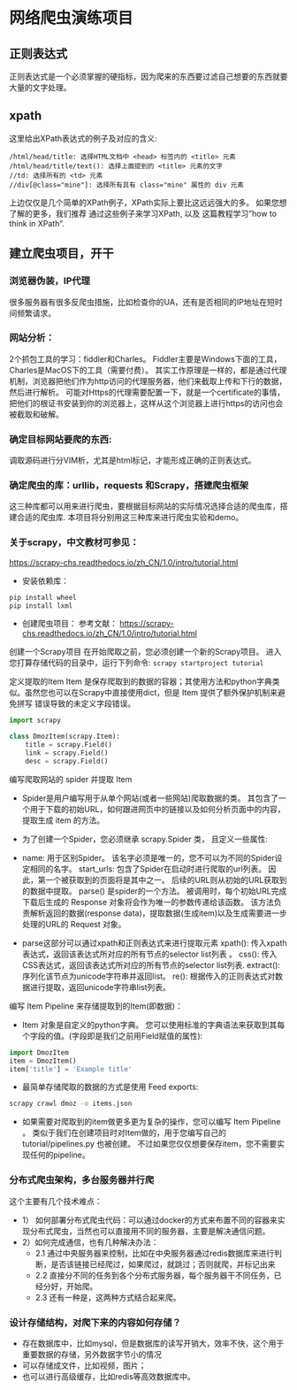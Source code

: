 # 网络爬虫演练项目

## 正则表达式
正则表达式是一个必须掌握的硬指标，因为爬来的东西要过滤自己想要的东西就要大量的文字处理。

## xpath

这里给出XPath表达式的例子及对应的含义:

```
/html/head/title: 选择HTML文档中 <head> 标签内的 <title> 元素
/html/head/title/text(): 选择上面提到的 <title> 元素的文字
//td: 选择所有的 <td> 元素
//div[@class="mine"]: 选择所有具有 class="mine" 属性的 div 元素
```
上边仅仅是几个简单的XPath例子，XPath实际上要比这远远强大的多。 如果您想了解的更多，我们推荐 通过这些例子来学习XPath, 以及 这篇教程学习”how to think in XPath”.



## 建立爬虫项目，开干

### 浏览器伪装，IP代理
很多服务器有很多反爬虫措施，比如检查你的UA，还有是否相同的IP地址在短时间频繁请求。

### 网站分析：
2个抓包工具的学习：fiddler和Charles。
Fiddler主要是Windows下面的工具，Charles是MacOS下的工具（需要付费）。
其实工作原理是一样的，都是通过代理机制，浏览器把他们作为http访问的代理服务器，他们来截取上传和下行的数据，然后进行解析。
可能对Https的代理需要配置一下，就是一个certificate的事情，把他们的根证书安装到你的浏览器上，这样从这个浏览器上进行https的访问也会被截取和破解。

### 确定目标网站要爬的东西:
调取源码进行分VIM析，尤其是html标记，才能形成正确的正则表达式。

### 确定爬虫的库：urllib，requests 和Scrapy，搭建爬虫框架
这三种库都可以用来进行爬虫，要根据目标网站的实际情况选择合适的爬虫库，搭建合适的爬虫库.
本项目将分别用这三种库来进行爬虫实验和demo。

### 关于scrapy，中文教材可参见：
https://scrapy-chs.readthedocs.io/zh_CN/1.0/intro/tutorial.html

- 安装依赖库：
```bash
pip install wheel
pip install lxml
```

- 创建爬虫项目：
参考文献： https://scrapy-chs.readthedocs.io/zh_CN/1.0/intro/tutorial.html

创建一个Scrapy项目
在开始爬取之前，您必须创建一个新的Scrapy项目。 进入您打算存储代码的目录中，运行下列命令:
`scrapy startproject tutorial`

定义提取的Item
Item 是保存爬取到的数据的容器；其使用方法和python字典类似。虽然您也可以在Scrapy中直接使用dict，但是 Item 提供了额外保护机制来避免拼写
错误导致的未定义字段错误。
```python
import scrapy

class DmozItem(scrapy.Item):
    title = scrapy.Field()
    link = scrapy.Field()
    desc = scrapy.Field()
```

编写爬取网站的 spider 并提取 Item
- Spider是用户编写用于从单个网站(或者一些网站)爬取数据的类。
其包含了一个用于下载的初始URL，如何跟进网页中的链接以及如何分析页面中的内容， 提取生成 item 的方法。

- 为了创建一个Spider，您必须继承 scrapy.Spider 类， 且定义一些属性:

- name: 用于区别Spider。 该名字必须是唯一的，您不可以为不同的Spider设定相同的名字。
start_urls: 包含了Spider在启动时进行爬取的url列表。 因此，第一个被获取到的页面将是其中之一。 后续的URL则从初始的URL获取到的数据中提取。
parse() 是spider的一个方法。 被调用时，每个初始URL完成下载后生成的 Response 对象将会作为唯一的参数传递给该函数。 该方法负责解析返回的数据(response data)，提取数据(生成item)以及生成需要进一步处理的URL的 Request 对象。

- parse这部分可以通过xpath和正则表达式来进行提取元素
xpath(): 传入xpath表达式，返回该表达式所对应的所有节点的selector list列表 。
css(): 传入CSS表达式，返回该表达式所对应的所有节点的selector list列表.
extract(): 序列化该节点为unicode字符串并返回list。
re(): 根据传入的正则表达式对数据进行提取，返回unicode字符串list列表。

编写 Item Pipeline 来存储提取到的Item(即数据)：
- Item 对象是自定义的python字典。 您可以使用标准的字典语法来获取到其每个字段的值。(字段即是我们之前用Field赋值的属性):
```python
import DmozItem
item = DmozItem()
item['title'] = 'Example title'
```
- 最简单存储爬取的数据的方式是使用 Feed exports:
```bash
scrapy crawl dmoz -o items.json
```
- 如果需要对爬取到的item做更多更为复杂的操作，您可以编写 Item Pipeline 。 
类似于我们在创建项目时对Item做的，用于您编写自己的 tutorial/pipelines.py 也被创建。 不过如果您仅仅想要保存item，您不需要实现任何的pipeline。

### 分布式爬虫架构，多台服务器并行爬
这个主要有几个技术难点：
- 1） 如何部署分布式爬虫代码：可以通过docker的方式来布置不同的容器来实现分布式爬虫，当然也可以直接用不同的服务器，主要是解决通信问题。
- 2）如何完成通信，也有几种解决办法：
    - 2.1 通过中央服务器来控制，比如在中央服务器通过redis数据库来进行判断，是否该链接已经爬过，如果爬过，就跳过；否则就爬，并标记出来
    - 2.2 直接分不同的任务到各个分布式服务器，每个服务器干不同任务，已经分好，开始爬。
    - 2.3 还有一种是，这两种方式结合起来爬。


### 设计存储结构，对爬下来的内容如何存储？
- 存在数据库中，比如mysql，但是数据库的读写开销大，效率不快，这个用于重要数据的存储，另外数据字节小的情况
- 可以存储成文件，比如视频，图片；
- 也可以进行高级缓存，比如redis等高效数据库中。

